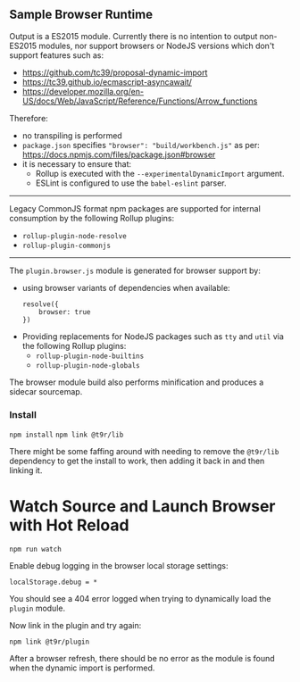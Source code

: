## Sample Browser Runtime

Output is a ES2015 module. Currently there is no intention to output non-ES2015 modules, nor support browsers or 
NodeJS versions which don't support features such as:

* https://github.com/tc39/proposal-dynamic-import
* https://tc39.github.io/ecmascript-asyncawait/
* https://developer.mozilla.org/en-US/docs/Web/JavaScript/Reference/Functions/Arrow_functions

Therefore:
 
* no transpiling is performed
* `package.json` specifies `"browser": "build/workbench.js"` as per: https://docs.npmjs.com/files/package.json#browser
* it is necessary to ensure that:
    * Rollup is executed with the `--experimentalDynamicImport` argument.
    * ESLint is configured to use the `babel-eslint` parser.

---
 
Legacy CommonJS format npm packages are supported for internal consumption by the following Rollup plugins:

* `rollup-plugin-node-resolve`
* `rollup-plugin-commonjs`

---

The `plugin.browser.js` module is generated for browser support by:

* using browser variants of dependencies when available:
    ```
    resolve({
        browser: true
    })
    ```
* Providing replacements for NodeJS packages such as `tty` and `util` via the following Rollup plugins:
    * `rollup-plugin-node-builtins`
    * `rollup-plugin-node-globals`
 
The browser module build also performs minification and produces a sidecar sourcemap.

### Install
`npm install`
`npm link @t9r/lib` 

There might be some faffing around with needing to remove the `@t9r/lib` dependency to get the install to work, then
adding it back in and then linking it.

# Watch Source and Launch Browser with Hot Reload
`npm run watch`

Enable debug logging in the browser local storage settings:

`localStorage.debug = *`

You should see a 404 error logged when trying to dynamically load the `plugin` module.

Now link in the plugin and try again:

```
npm link @t9r/plugin
```
After a browser refresh, there should be no error as the module is found when the dynamic import is performed.


